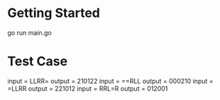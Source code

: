 # Getting Started
  go run main.go

# Test Case
  input = LLRR= output = 210122
  input = ==RLL output = 000210
  input = =LLRR output = 221012
  input = RRL=R output = 012001

